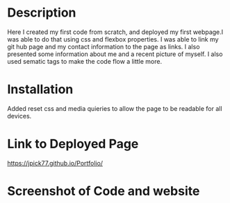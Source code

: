 # Description
Here I created my first code from scratch, and deployed my first webpage.I was able to do that using css and flexbox properties. I was able to link my git hub page and my contact information to the page as links. I also presented some information about me and a recent picture of myself. I also used sematic tags to make the code flow a little more.

# Installation
Added reset css and media quieries to allow the page to be readable for all devices.

# Link to Deployed Page
https://jpick77.github.io/Portfolio/

# Screenshot of Code and website